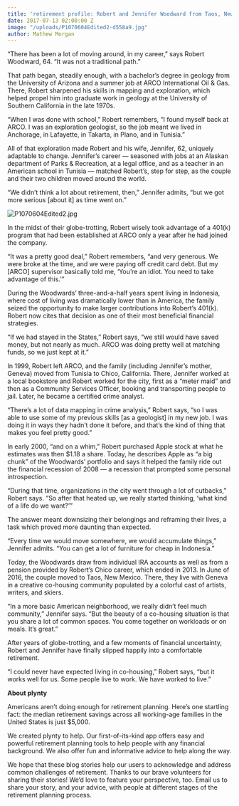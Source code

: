 ```yaml
---
title: 'retirement profile: Robert and Jennifer Woodward from Taos, New Mexico'
date: 2017-07-13 02:00:00 Z
image: "/uploads/P1070604Edited2-d558a9.jpg"
author: Mathew Morgan
---
```


“There has been a lot of moving around, in my career,” says Robert Woodward, 64. “It was not a traditional path.”

That path began, steadily enough, with a bachelor’s degree in geology from the University of Arizona and a summer job at ARCO International Oil & Gas. There, Robert sharpened his skills in mapping and exploration, which helped propel him into graduate work in geology at the University of Southern California in the late 1970s.

“When I was done with school,” Robert remembers, “I found myself back at ARCO. I was an exploration geologist, so the job meant we lived in Anchorage, in Lafayette, in Takarta, in Plano, and in Tunisia.”

All of that exploration made Robert and his wife, Jennifer, 62, uniquely adaptable to change. Jennifer’s career — seasoned with jobs at an Alaskan department of Parks & Recreation, at a legal office, and as a teacher in an American school in Tunisia — matched Robert’s, step for step, as the couple and their two children moved around the world.

“We didn’t think a lot about retirement, then,” Jennifer admits, “but we got more serious \[about it\] as time went on.”

![P1070604Edited2.jpg](/uploads/P1070604Edited2.jpg)

In the midst of their globe-trotting, Robert wisely took advantage of a 401(k) program that had been established at ARCO only a year after he had joined the company.

“It was a pretty good deal,” Robert remembers, “and very generous. We were broke at the time, and we were paying off credit card debt. But my \[ARCO\] supervisor basically told me, ‘You’re an idiot. You need to take advantage of this.’”

During the Woodwards’ three-and-a-half years spent living in Indonesia, where cost of living was dramatically lower than in America, the family seized the opportunity to make larger contributions into Robert’s 401(k). Robert now cites that decision as one of their most beneficial financial strategies.

“If we had stayed in the States,” Robert says, “we still would have saved money, but not nearly as much. ARCO was doing pretty well at matching funds, so we just kept at it.”

In 1999, Robert left ARCO, and the family (including Jennifer’s mother, Geneva) moved from Tunisia to Chico, California. There, Jennifer worked at a local bookstore and Robert worked for the city, first as a “meter maid” and then as a Community Services Officer, booking and transporting people to jail. Later, he became a certified crime analyst.

“There’s a lot of data mapping in crime analysis,” Robert says, “so I was able to use some of my previous skills \[as a geologist\] in my new job. I was doing it in ways they hadn’t done it before, and that’s the kind of thing that makes you feel pretty good.”

In early 2000, “and on a whim,” Robert purchased Apple stock at what he estimates was then $1.18 a share. Today, he describes Apple as “a big chunk” of the Woodwards’ portfolio and says it helped the family ride out the financial recession of 2008 — a recession that prompted some personal introspection.

“During that time, organizations in the city went through a lot of cutbacks,” Robert says. “So after that heated up, we really started thinking, ‘what kind of a life do we want?’”

The answer meant downsizing their belongings and reframing their lives, a task which proved more daunting than expected.

“Every time we would move somewhere, we would accumulate things,” Jennifer admits. “You can get a lot of furniture for cheap in Indonesia.”

Today, the Woodwards draw from individual IRA accounts as well as from a pension provided by Robert’s Chico career, which ended in 2013. In June of 2016, the couple moved to Taos, New Mexico. There, they live with Geneva in a creative co-housing community populated by a colorful cast of artists, writers, and skiers.

“In a more basic American neighborhood, we really didn’t feel much community,” Jennifer says. “But the beauty of a co-housing situation is that you share a lot of common spaces. You come together on workloads or on meals. It’s great.”

After years of globe-trotting, and a few moments of financial uncertainty, Robert and Jennifer have finally slipped happily into a comfortable retirement.

“I could never have expected living in co-housing,” Robert says, “but it works well for us. Some people live to work. We have worked to live.”

**About plynty**

Americans aren’t doing enough for retirement planning. Here’s one startling fact: the median retirement savings across all working-age families in the United States is just $5,000.

We created plynty to help. Our first-of-its-kind app offers easy and powerful retirement planning tools to help people with any financial background. We also offer fun and informative advice to help along the way.

We hope that these blog stories help our users to acknowledge and address common challenges of retirement. Thanks to our brave volunteers for sharing their stories! We’d love to feature your perspective, too. Email us to share your story, and your advice, with people at different stages of the retirement planning process.